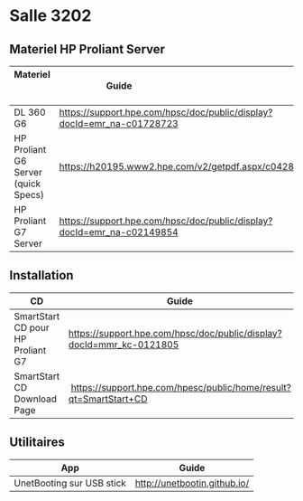 # Salle 3202


## Materiel HP Proliant Server

| Materiel                           | Guide                                                                  |LG|
|------------------------------------|------------------------------------------------------------------------|--|
| DL 360 G6                          | https://support.hpe.com/hpsc/doc/public/display?docId=emr_na-c01728723 |FR|
| HP Proliant G6 Server (quick Specs)| https://h20195.www2.hpe.com/v2/getpdf.aspx/c04284365.pdf               |EN|
| HP Proliant G7 Server              | https://support.hpe.com/hpsc/doc/public/display?docId=emr_na-c02149854 |EN|




## Installation

| CD                                | Guide                                                         |
|-----------------------------------|---------------------------------------------------------------|
| SmartStart CD pour HP Proliant G7 | https://support.hpe.com/hpsc/doc/public/display?docId=mmr_kc-0121805 |
| SmartStart CD Download Page       |  https://support.hpe.com/hpesc/public/home/result?qt=SmartStart+CD   |


## Utilitaires
| App                               | Guide                                                         |
|-----------------------------------|---------------------------------------------------------------|
|  UnetBooting sur USB stick        | http://unetbootin.github.io/                                  |
